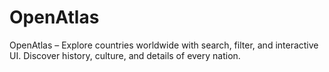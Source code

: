 # OpenAtlas
OpenAtlas – Explore countries worldwide with search, filter, and interactive UI. Discover history, culture, and details of every nation.
